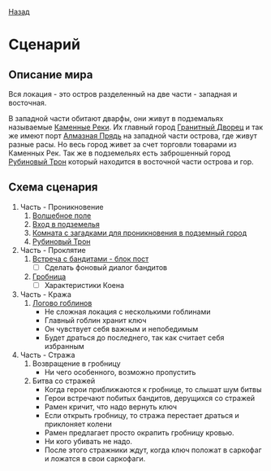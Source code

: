 [Назад](/README.md)
# Сценарий

## Описание мира
Вся локация - это остров разделенный на две части - западная и восточная.

В западной части обитают дварфы, они живут в подземальях называемые [Каменные Реки](/stone-rivers/index.md).
Их главный город [Гранитный Дворец](/granite-palace/index.md)
и так же имеют порт [Алмазная Прядь](/diamond-strand/index.md) на западной части острова, где живут разные расы.
Но весь город живет за счет торговли товарами из Каменных Рек.
Так же в подземельях есть заброшенный город [Рубиновый Трон](/4_ruby-throne/index.md) который находится в восточной части острова и гор.

## Схема сценария
1. Часть - Проникновение
   1. [Волшебное поле](/1_magic-area/index.md)
   2. [Вход в подземелья](/2_dungeon-entrance/index.md)
   3. [Комната с загадками для проникновения в подземный город](/3_city-hall/index.md)
   4. [Рубиновый Трон](/4_ruby-throne/index.md)
2. Часть - Проклятие
   1. [Встреча с бандитами - блок пост](/5_block-post/index.md)
      * [ ] Сделать фоновый диалог бандитов
   2. [Гробница](./6_tomb-gate/index.md)
      * [ ] Характеристики Коена
3. Часть - Кража
   1. [Логово гоблинов](./7_goblins/index.md)
      * Не сложная локация с несколькими гоблинами
      * Главный гоблин хранит ключ
      * Он чувствует себя важным и непобедимым
      * Будет драться до последнего, так как считает себя избранным
4. Часть - Стража
   1. Возвращение в гробницу
      * Ни чего особенного, возможно пропустить
   2. Битва со стражей
      * Когда герои приближаются к гробнице, то слышат шум битвы
      * Герои встречают побитых бандитов, дерущихся со стражей
      * Рамен кричит, что надо вернуть ключ
      * Если открыть гробницу, то стража перестает драться и приклоняет колени
      * Рамен предлагает просто окрапить гробницу кровью.
      * Ни кого убивать не надо.
      * После этого стражники ждут, когда ключ положат в саркофаг и ложатся в свои саркофаги.
